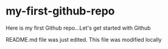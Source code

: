 # my-first-github-repo
Here is my first Github repo...Let's get started with Github

README.md file was just edited. This file was modified locally
